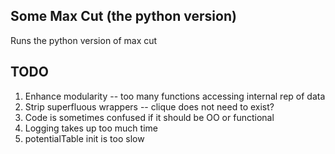 Some Max Cut (the python version)
--------

Runs the python version of max cut

TODO
----

1. Enhance modularity -- too many functions accessing internal rep of data
2. Strip superfluous wrappers -- clique does not need to exist?
3. Code is sometimes confused if it should be OO or functional
4. Logging takes up too much time
5. potentialTable init is too slow

